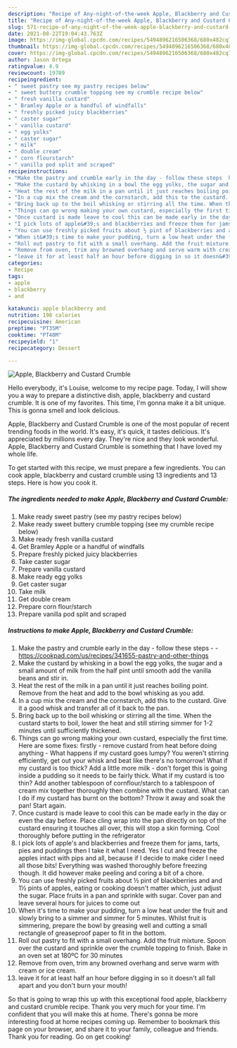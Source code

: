 ```yaml
---
description: "Recipe of Any-night-of-the-week Apple, Blackberry and Custard Crumble"
title: "Recipe of Any-night-of-the-week Apple, Blackberry and Custard Crumble"
slug: 571-recipe-of-any-night-of-the-week-apple-blackberry-and-custard-crumble
date: 2021-08-22T19:04:43.763Z
image: https://img-global.cpcdn.com/recipes/5494896216506368/680x482cq70/apple-blackberry-and-custard-crumble-recipe-main-photo.jpg
thumbnail: https://img-global.cpcdn.com/recipes/5494896216506368/680x482cq70/apple-blackberry-and-custard-crumble-recipe-main-photo.jpg
cover: https://img-global.cpcdn.com/recipes/5494896216506368/680x482cq70/apple-blackberry-and-custard-crumble-recipe-main-photo.jpg
author: Jason Ortega
ratingvalue: 4.9
reviewcount: 19789
recipeingredient:
- " sweet pastry see my pastry recipes below"
- " sweet buttery crumble topping see my crumble recipe below"
- " fresh vanilla custard"
- " Bramley Apple or a handful of windfalls"
- " freshly picked juicy blackberries"
- " caster sugar"
- " vanilla custard"
- " egg yolks"
- " caster sugar"
- " milk"
- " double cream"
- " corn flourstarch"
- " vanilla pod split and scraped"
recipeinstructions:
- "Make the pastry and crumble early in the day - follow these steps  https://cookpad.com/us/recipes/341655-pastry-and-other-things"
- "Make the custard by whisking in a bowl the egg yolks, the sugar and a small amount of milk from the half pint until smooth add the vanilla beans and stir in."
- "Heat the rest of the milk in a pan until it just reaches boiling point. Remove from the heat and add to the bowl whisking as you add."
- "In a cup mix the cream and the cornstarch, add this to the custard. Give it a good whisk and transfer all of it back to the pan."
- "Bring back up to the boil whisking or stirring all the time. When the custard starts to boil, lower the heat and still stirring simmer for 1-2 minutes until sufficiently thickened."
- "Things can go wrong making your own custard, especially the first time. Here are some fixes: firstly - remove custard from heat before doing anything - What happens if my custard goes lumpy? You weren&#39;t stirring efficiently, get out your whisk and beat like there&#39;s no tomorrow!  What if my custard is too thick? Add a little more milk - don&#39;t forget this is going inside a pudding so it needs to be fairly thick.  What if my custard is too thin? Add another tablespoon of cornflour/starch to a tablespoon of cream mix together thoroughly then combine with the custard. What can I do if my custard has burnt on the bottom? Throw it away and soak the pan! Start again."
- "Once custard is made leave to cool this can be made early in the day or even the day before. Place cling wrap into the pan directly on top of the custard ensuring it touches all over, this will stop a skin forming. Cool thoroughly before putting in the refrigerator"
- "I pick lots of apple&#39;s and blackberries and freeze them for jams, tarts, pies and puddings then I take it what I need. Yes I cut and freeze the apples intact with pips and all, because if I decide to make cider I need all those bits! Everything was washed thoroughly before freezing though. It did however make peeling and coring a bit of a chore."
- "You can use freshly picked fruits about ½ pint of blackberries and and 1½ pints of apples, eating or cooking doesn&#39;t matter which, just adjust the sugar. Place fruits in a pan and sprinkle with sugar. Cover pan and leave several hours for juices to come out"
- "When it&#39;s time to make your pudding, turn a low heat under the fruit and slowly bring to a simmer and simmer for 5 minutes. Whilst fruit is simmering, prepare the bowl by greasing well and cutting a small rectangle of greaseproof paper to fit in the bottom."
- "Roll out pastry to fit with a small overhang. Add the fruit mixture. Spoon over the custard and sprinkle over the crumble topping to finish. Bake in an oven set at 180ºC for 30 minutes"
- "Remove from oven, trim any browned overhang and serve warm with cream or ice cream."
- "leave it for at least half an hour before digging in so it doesn&#39;t all fall apart and you don&#39;t burn your mouth!"
categories:
- Recipe
tags:
- apple
- blackberry
- and

katakunci: apple blackberry and 
nutrition: 198 calories
recipecuisine: American
preptime: "PT35M"
cooktime: "PT40M"
recipeyield: "1"
recipecategory: Dessert

---
```



![Apple, Blackberry and Custard Crumble](https://img-global.cpcdn.com/recipes/5494896216506368/680x482cq70/apple-blackberry-and-custard-crumble-recipe-main-photo.jpg)

Hello everybody, it's Louise, welcome to my recipe page. Today, I will show you a way to prepare a distinctive dish, apple, blackberry and custard crumble. It is one of my favorites. This time, I'm gonna make it a bit unique. This is gonna smell and look delicious.



Apple, Blackberry and Custard Crumble is one of the most popular of recent trending foods in the world. It's easy, it's quick, it tastes delicious. It's appreciated by millions every day. They're nice and they look wonderful. Apple, Blackberry and Custard Crumble is something that I have loved my whole life.


To get started with this recipe, we must prepare a few ingredients. You can cook apple, blackberry and custard crumble using 13 ingredients and 13 steps. Here is how you cook it.

<!--inarticleads1-->

##### The ingredients needed to make Apple, Blackberry and Custard Crumble:

1. Make ready  sweet pastry (see my pastry recipes below)
1. Make ready  sweet buttery crumble topping (see my crumble recipe below)
1. Make ready  fresh vanilla custard
1. Get  Bramley Apple or a handful of windfalls
1. Prepare  freshly picked juicy blackberries
1. Take  caster sugar
1. Prepare  vanilla custard
1. Make ready  egg yolks
1. Get  caster sugar
1. Take  milk
1. Get  double cream
1. Prepare  corn flour/starch
1. Prepare  vanilla pod split and scraped




<!--inarticleads2-->

##### Instructions to make Apple, Blackberry and Custard Crumble:

1. Make the pastry and crumble early in the day - follow these steps -  - https://cookpad.com/us/recipes/341655-pastry-and-other-things
1. Make the custard by whisking in a bowl the egg yolks, the sugar and a small amount of milk from the half pint until smooth add the vanilla beans and stir in.
1. Heat the rest of the milk in a pan until it just reaches boiling point. Remove from the heat and add to the bowl whisking as you add.
1. In a cup mix the cream and the cornstarch, add this to the custard. Give it a good whisk and transfer all of it back to the pan.
1. Bring back up to the boil whisking or stirring all the time. When the custard starts to boil, lower the heat and still stirring simmer for 1-2 minutes until sufficiently thickened.
1. Things can go wrong making your own custard, especially the first time. Here are some fixes: firstly - remove custard from heat before doing anything - What happens if my custard goes lumpy? You weren&#39;t stirring efficiently, get out your whisk and beat like there&#39;s no tomorrow!  What if my custard is too thick? Add a little more milk - don&#39;t forget this is going inside a pudding so it needs to be fairly thick.  What if my custard is too thin? Add another tablespoon of cornflour/starch to a tablespoon of cream mix together thoroughly then combine with the custard. What can I do if my custard has burnt on the bottom? Throw it away and soak the pan! Start again.
1. Once custard is made leave to cool this can be made early in the day or even the day before. Place cling wrap into the pan directly on top of the custard ensuring it touches all over, this will stop a skin forming. Cool thoroughly before putting in the refrigerator
1. I pick lots of apple&#39;s and blackberries and freeze them for jams, tarts, pies and puddings then I take it what I need. Yes I cut and freeze the apples intact with pips and all, because if I decide to make cider I need all those bits! Everything was washed thoroughly before freezing though. It did however make peeling and coring a bit of a chore.
1. You can use freshly picked fruits about ½ pint of blackberries and and 1½ pints of apples, eating or cooking doesn&#39;t matter which, just adjust the sugar. Place fruits in a pan and sprinkle with sugar. Cover pan and leave several hours for juices to come out
1. When it&#39;s time to make your pudding, turn a low heat under the fruit and slowly bring to a simmer and simmer for 5 minutes. Whilst fruit is simmering, prepare the bowl by greasing well and cutting a small rectangle of greaseproof paper to fit in the bottom.
1. Roll out pastry to fit with a small overhang. Add the fruit mixture. Spoon over the custard and sprinkle over the crumble topping to finish. Bake in an oven set at 180ºC for 30 minutes
1. Remove from oven, trim any browned overhang and serve warm with cream or ice cream.
1. leave it for at least half an hour before digging in so it doesn&#39;t all fall apart and you don&#39;t burn your mouth!




So that is going to wrap this up with this exceptional food apple, blackberry and custard crumble recipe. Thank you very much for your time. I'm confident that you will make this at home. There's gonna be more interesting food at home recipes coming up. Remember to bookmark this page on your browser, and share it to your family, colleague and friends. Thank you for reading. Go on get cooking!

